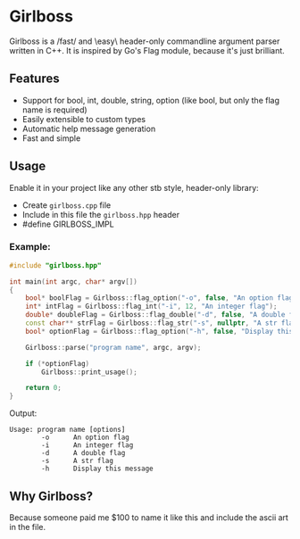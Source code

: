 # Girlboss
Girlboss is a /fast/ and \easy\ header-only commandline argument parser written in C++.
It is inspired by Go's Flag module, because it's just brilliant.

## Features
- Support for bool, int, double, string, option (like bool, but only the flag name is required)
- Easily extensible to custom types
- Automatic help message generation
- Fast and simple

## Usage
Enable it in your project like any other stb style, header-only library:
- Create `girlboss.cpp` file
- Include in this file the `girlboss.hpp` header
- #define GIRLBOSS_IMPL

### Example:
``` c++
#include "girlboss.hpp"

int main(int argc, char* argv[])
{
    bool* boolFlag = Girlboss::flag_option("-o", false, "An option flag");
    int* intFlag = Girlboss::flag_int("-i", 12, "An integer flag");
    double* doubleFlag = Girlboss::flag_double("-d", false, "A double flag");
    const char** strFlag = Girlboss::flag_str("-s", nullptr, "A str flag");
    bool* optionFlag = Girlboss::flag_option("-h", false, "Display this message");

    Girlboss::parse("program name", argc, argv);

    if (*optionFlag)
        Girlboss::print_usage();

    return 0;
}
```

Output:

``` shell
Usage: program name [options]
        -o      An option flag
        -i      An integer flag
        -d      A double flag
        -s      A str flag
        -h      Display this message
```

## Why Girlboss?
Because someone paid me $100 to name it like this and include the ascii art in the file.
